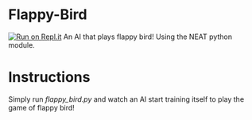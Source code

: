 # Flappy-Bird
[![Run on Repl.it](https://repl.it/badge/github/techwithtim/NEAT-Flappy-Bird)](https://repl.it/github/techwithtim/NEAT-Flappy-Bird)
An AI that plays flappy bird! Using the NEAT python module.

# Instructions
Simply run *flappy_bird.py* and watch an AI start training itself to play the game of flappy bird!


